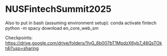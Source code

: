 # NUSFintechSummit2025
Also to put in bash (assuming environment setup):
conda activate fintech
python -m spacy download en_core_web_sm

Checkpoints:
https://drive.google.com/drive/folders/1lyG_6b007bT1MpdzX6yb7_48QsTOkt4j?usp=sharing
